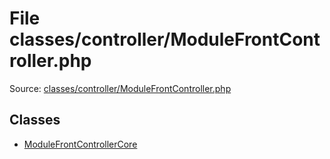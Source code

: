 File classes/controller/ModuleFrontController.php
=========

Source: [classes/controller/ModuleFrontController.php](https://github.com/PrestaShop/PrestaShop/blob/1.6.0.11/classes/controller/ModuleFrontController.php)


Classes
-------

* [ModuleFrontControllerCore](class.ModuleFrontControllerCore.md)

